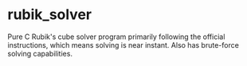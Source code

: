 # rubik_solver
Pure C Rubik's cube solver program primarily following the official instructions, which means solving is near instant. Also has brute-force solving capabilities. 
